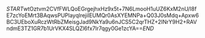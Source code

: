$START$wtOztvm2CVfFWLQoEGrgejhxHz9x5t+7N6LmooH1uUZ6KxM2nU/l8fE7zcYoEMrt3BAqwsPUPlayqlrejiIEUMQr0AsXYEMNPa+Q03J0sMdq+Apxw6BC3UEboXuRczWtRbZMeisgJad9NkYa9u6nJCS5C2qrTHZ+2INrY9H2+RAVndmE3TZ1GR7b1UrVKX4SLQZl6fx7lr7qgy0Ge1zcYA==$END$
